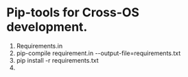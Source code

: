 # Pip-tools for Cross-OS development.

1. Requirements.in
2. pip-compile requirement.in --output-file=requirements.txt
3. pip install -r requirements.txt
4. 

